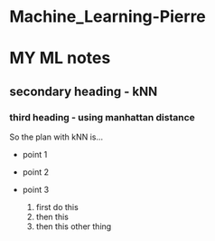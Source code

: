 # Machine_Learning-Pierre
# MY ML notes

## secondary heading - kNN 

### third heading - using manhattan distance

So the plan with kNN is...

* point 1

* point 2

* point 3

  1. first do this
  2. then this
  3. then this other thing

  



